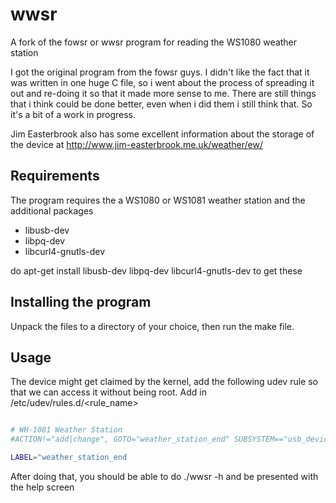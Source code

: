 # wwsr

A fork of the fowsr or wwsr program for reading the WS1080 weather station

I got the original program from the fowsr guys. I didn't like the fact that it was written in one huge C file, 
so i went about the process of spreading it out and re-doing it so that it made more sense to me. There are still things 
that i think could be done better, even when i did them i still think that. So it's a bit of a work in progress. 

Jim Easterbrook also has some excellent information about the storage of the device at http://www.jim-easterbrook.me.uk/weather/ew/

## Requirements
The program requires the a WS1080 or WS1081 weather station and the additional packages
* libusb-dev
* libpq-dev
* libcurl4-gnutls-dev 

do apt-get install libusb-dev libpq-dev libcurl4-gnutls-dev to get these

## Installing the program
Unpack the files to a directory of your choice, then run the make file.

## Usage
The device might get claimed by the kernel, add the following udev rule so that we can access it without being root. 
Add in /etc/udev/rules.d/<rule_name>

```bash

# WH-1081 Weather Station
#ACTION!="add|change", GOTO="weather_station_end" SUBSYSTEM=="usb_device", ATTRS{idVendor}=="1941", ATTRS{idProduct}=="8021", GROUP="plugdev", MODE="660"

LABEL="weather_station_end

```

After doing that, you should be able to do ./wwsr -h and be presented with the help screen
